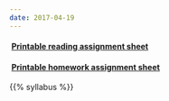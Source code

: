 ```yaml
---
date: 2017-04-19
---
```


#### <a href="/assignment/EES_4760_5760_Reading_Assignments.pdf" target="_blank"><i class="fa fa-file-pdf-o" style="margin-right:0.25em;"></i> **Printable reading assignment sheet**</a>

#### <a href="/assignment/EES_4760_5760_Homework_Assignments.pdf" target="_blank"><i class="fa fa-file-pdf-o" style="margin-right:0.25em;"></i> **Printable homework assignment sheet**</a>

{{% syllabus %}}
